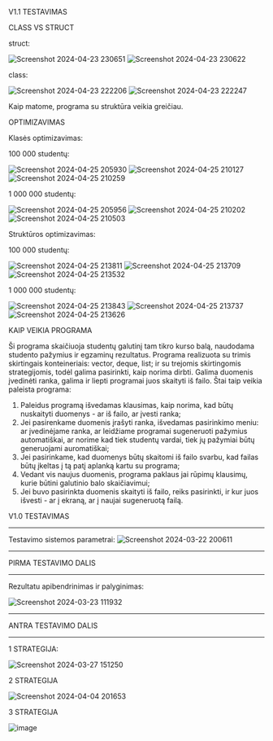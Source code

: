 V1.1 TESTAVIMAS


CLASS VS STRUCT


struct:


![Screenshot 2024-04-23 230651](https://github.com/LivetaK/ObjProgLab2/assets/159531709/590b1ae8-f7b9-4498-8e31-71df0c0c2c94)
![Screenshot 2024-04-23 230622](https://github.com/LivetaK/ObjProgLab2/assets/159531709/e5b8b8d3-b8f6-46a7-945d-4cdeea9eec32)




class:


![Screenshot 2024-04-23 222206](https://github.com/LivetaK/ObjProgLab2/assets/159531709/866d526c-87a0-45bc-8772-d7cad0ef8686)
![Screenshot 2024-04-23 222247](https://github.com/LivetaK/ObjProgLab2/assets/159531709/42503239-01ce-45dd-9233-9a89788fc126)



Kaip matome, programa su struktūra veikia greičiau.


OPTIMIZAVIMAS


Klasės optimizavimas:


100 000 studentų:


![Screenshot 2024-04-25 205930](https://github.com/LivetaK/ObjProgLab2/assets/159531709/22a24ee6-8e95-4071-9c40-5f0886252fb9)
![Screenshot 2024-04-25 210127](https://github.com/LivetaK/ObjProgLab2/assets/159531709/962bfd12-672f-4223-a249-b02430d6c516)
![Screenshot 2024-04-25 210259](https://github.com/LivetaK/ObjProgLab2/assets/159531709/d8712485-a07f-4fa8-b04e-347458f1c51f)


1 000 000 studentų:


![Screenshot 2024-04-25 205956](https://github.com/LivetaK/ObjProgLab2/assets/159531709/8aaa87a9-3d08-4f7a-9983-b5893830c3f4)
![Screenshot 2024-04-25 210202](https://github.com/LivetaK/ObjProgLab2/assets/159531709/0afe5ac8-a4e0-4e08-80f8-d6785fcda2d0)
![Screenshot 2024-04-25 210503](https://github.com/LivetaK/ObjProgLab2/assets/159531709/c68a09ff-23f8-4444-b0a6-236b5fc3ea38)



Struktūros optimizavimas:


100 000 studentų:


![Screenshot 2024-04-25 213811](https://github.com/LivetaK/ObjProgLab2/assets/159531709/61b274ab-e402-4334-aafd-72a8f21f2b59)
![Screenshot 2024-04-25 213709](https://github.com/LivetaK/ObjProgLab2/assets/159531709/0c914fd7-c459-4c45-bd5f-35a286ab521e)
![Screenshot 2024-04-25 213532](https://github.com/LivetaK/ObjProgLab2/assets/159531709/c4705ca5-3a44-4f5c-a7a5-afec7186e886)



1 000 000 studentų:


![Screenshot 2024-04-25 213843](https://github.com/LivetaK/ObjProgLab2/assets/159531709/9a78f1aa-7229-4585-9921-519b4d17ec44)
![Screenshot 2024-04-25 213737](https://github.com/LivetaK/ObjProgLab2/assets/159531709/480e085b-e8e1-432b-9ae8-bc7f7b6cdbe5)
![Screenshot 2024-04-25 213626](https://github.com/LivetaK/ObjProgLab2/assets/159531709/ebf84e38-82dd-4f88-96b7-3c02b6deb17c)





KAIP VEIKIA PROGRAMA

Ši programa skaičiuoja studentų galutinį tam tikro kurso balą, naudodama studento pažymius ir egzaminų rezultatus. Programa realizuota su trimis skirtingais konteineriais: vector, deque, list; ir su trejomis skirtingomis strategijomis, todėl galima pasirinkti, kaip norima dirbti. Galima duomenis įvedinėti ranka, galima ir liepti programai juos skaityti iš failo. Štai taip veikia paleista programa:

1. Paleidus programą išvedamas klausimas, kaip norima, kad būtų nuskaityti duomenys - ar iš failo, ar įvesti ranka;
2. Jei pasirenkame duomenis įrašyti ranka, išvedamas pasirinkimo meniu: ar įvedinėjame ranka, ar leidžiame programai sugeneruoti pažymius automatiškai, ar norime kad tiek studentų vardai, tiek jų pažymiai būtų generuojami auromatiškai;
3. Jei pasirinkame, kad duomenys būtų skaitomi iš failo svarbu, kad failas būtų įkeltas į tą patį aplanką kartu su programa;
4. Vedant vis naujus duomenis, programa paklaus jai rūpimų klausimų, kurie būtini galutinio balo skaičiavimui;
5. Jei buvo pasirinkta duomenis skaityti iš failo, reiks pasirinkti, ir kur juos išvesti - ar į ekraną, ar į naujai sugeneruotą failą.




V1.0 TESTAVIMAS

---------------------------------------------------------
Testavimo sistemos parametrai:
![Screenshot 2024-03-22 200611](https://github.com/LivetaK/ObjProgLab/assets/159531709/d4f0758b-1db6-4713-8b33-70aa780d6a02)


*********************************************************

PIRMA TESTAVIMO DALIS 

*********************************************************


Rezultatu apibendrinimas ir palyginimas:


![Screenshot 2024-03-23 111932](https://github.com/LivetaK/ObjProgLab/assets/159531709/40d9c592-d1a6-4c26-96ed-116df5bf7ade)


*********************************************************

ANTRA TESTAVIMO DALIS 

*********************************************************


1 STRATEGIJA:



![Screenshot 2024-03-27 151250](https://github.com/LivetaK/ObjProgLab/assets/159531709/291e1fbc-3b37-4c3c-8a3f-09bf16624409)



2 STRATEGIJA



![Screenshot 2024-04-04 201653](https://github.com/LivetaK/ObjProgLab/assets/159531709/229c624b-f8bc-422f-85d5-b3973b72e758)



3 STRATEGIJA


![image](https://github.com/LivetaK/ObjProgLab2/assets/159531709/cb0bd288-d050-4310-8cfb-afb80b59731f)


